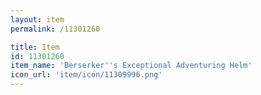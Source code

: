 ```yaml
---
layout: item
permalink: /11301260

title: Item
id: 11301260
item_name: 'Berserker''s Exceptional Adventuring Helm'
icon_url: 'item/icon/11309996.png'
---
```

